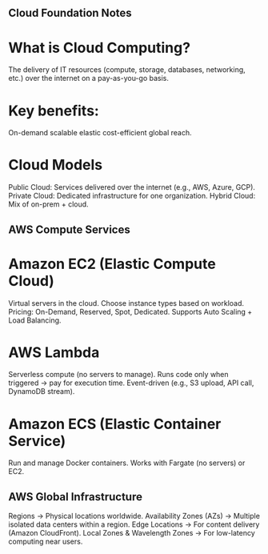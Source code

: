 ## Cloud Foundation Notes

# What is Cloud Computing?
The delivery of IT resources (compute, storage, databases, networking, etc.) over the internet on a pay-as-you-go basis.

# Key benefits: 
On-demand
scalable
elastic
cost-efficient
global reach.

# Cloud Models
Public Cloud: Services delivered over the internet (e.g., AWS, Azure, GCP).
Private Cloud: Dedicated infrastructure for one organization.
Hybrid Cloud: Mix of on-prem + cloud.

## AWS Compute Services

# Amazon EC2 (Elastic Compute Cloud)
Virtual servers in the cloud.
Choose instance types based on workload.
Pricing: On-Demand, Reserved, Spot, Dedicated.
Supports Auto Scaling + Load Balancing.

# AWS Lambda
Serverless compute (no servers to manage).
Runs code only when triggered → pay for execution time.
Event-driven (e.g., S3 upload, API call, DynamoDB stream).

# Amazon ECS (Elastic Container Service)
Run and manage Docker containers.
Works with Fargate (no servers) or EC2.

## AWS Global Infrastructure

Regions → Physical locations worldwide.
Availability Zones (AZs) → Multiple isolated data centers within a region.
Edge Locations → For content delivery (Amazon CloudFront).
Local Zones & Wavelength Zones → For low-latency computing near users.

